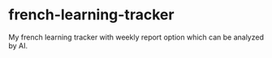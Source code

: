 # french-learning-tracker
My french learning tracker with weekly report option which can be analyzed by AI. 
